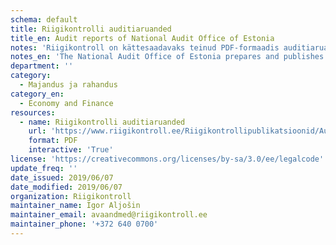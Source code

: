 ```yaml
---
schema: default
title: Riigikontrolli auditiaruanded
title_en: Audit reports of National Audit Office of Estonia
notes: 'Riigikontroll on kättesaadavaks teinud PDF-formaadis auditiaruanded alates 1990. aastast, mis on avaldatud Riigikontrolli kodulehel ja mida on võimalik alla laadida. Auditiaruanded sisaldavad mh nii tabeleid kui ka jooniseid. Auditimaterjalide osas otsustatakse juurdepääs juhtumipõhiselt, s.t päringu korral hinnatakse igakordselt, kas andmete avalikustamine võib kahjustada riigi, auditeeritavate või kolmandate isikute huve.'
notes_en: 'The National Audit Office of Estonia prepares and publishes on its website materials covering its work results. The bulk of the publications of the National Audit Office of Estonia consists of audit reports, that are uploaded in PDF format. '
department: ''
category:
  - Majandus ja rahandus
category_en:
  - Economy and Finance
resources:
  - name: Riigikontrolli auditiaruanded
    url: 'https://www.riigikontroll.ee/Riigikontrollipublikatsioonid/Auditiaruanded/tabid/206/language/et-EE/Default.aspx'
    format: PDF
    interactive: 'True'
license: 'https://creativecommons.org/licenses/by-sa/3.0/ee/legalcode'
update_freq: ''
date_issued: 2019/06/07
date_modified: 2019/06/07
organization: Riigikontroll
maintainer_name: Igor Aljošin
maintainer_email: avaandmed@riigikontroll.ee
maintainer_phone: '+372 640 0700'
---
```

